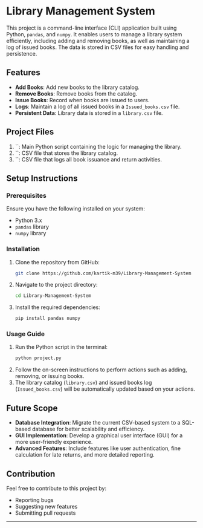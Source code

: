 # Library Management System

This project is a command-line interface (CLI) application built using Python, `pandas`, and `numpy`. It enables users to manage a library system efficiently, including adding and removing books, as well as maintaining a log of issued books. The data is stored in CSV files for easy handling and persistence.

## Features

- **Add Books**: Add new books to the library catalog.
- **Remove Books**: Remove books from the catalog.
- **Issue Books**: Record when books are issued to users.
- **Logs**: Maintain a log of all issued books in a `Issued_books.csv` file.
- **Persistent Data**: Library data is stored in a `library.csv` file.

## Project Files

1. \`\`: Main Python script containing the logic for managing the library.
2. \`\`: CSV file that stores the library catalog.
3. \`\`: CSV file that logs all book issuance and return activities.

## Setup Instructions

### Prerequisites

Ensure you have the following installed on your system:

- Python 3.x
- `pandas` library
- `numpy` library

### Installation

1. Clone the repository from GitHub:
   ```bash
   git clone https://github.com/kartik-m39/Library-Management-System
   ```
2. Navigate to the project directory:
   ```bash
   cd Library-Management-System
   ```
3. Install the required dependencies:
   ```bash
   pip install pandas numpy
   ```

### Usage Guide

1. Run the Python script in the terminal:
   ```bash
   python project.py
   ```
2. Follow the on-screen instructions to perform actions such as adding, removing, or issuing books.
3. The library catalog (`library.csv`) and issued books log (`Issued_books.csv`) will be automatically updated based on your actions.

## Future Scope

- **Database Integration**: Migrate the current CSV-based system to a SQL-based database for better scalability and efficiency.
- **GUI Implementation**: Develop a graphical user interface (GUI) for a more user-friendly experience.
- **Advanced Features**: Include features like user authentication, fine calculation for late returns, and more detailed reporting.

## Contribution

Feel free to contribute to this project by:

- Reporting bugs
- Suggesting new features
- Submitting pull requests

---
